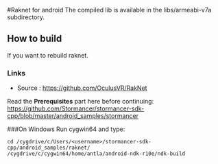 #Raknet for android
The compiled lib is available in the libs/armeabi-v7a subdirectory.

## How to build
If you  want to rebuild raknet.

### Links
- Source : https://github.com/OculusVR/RakNet

Read the **Prerequisites** part here before continuing:  
https://github.com/Stormancer/stormancer-sdk-cpp/blob/master/android_samples/stormancer

###On Windows
Run cygwin64 and type:  
```
cd /cygdrive/c/Users/<username>/stormancer-sdk-cpp/android_samples/raknet/
/cygdrive/c/cygwin64/home/antla/android-ndk-r10e/ndk-build
```
